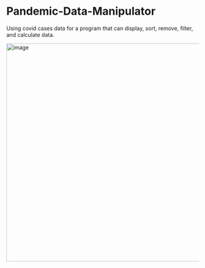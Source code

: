 # Pandemic-Data-Manipulator
Using covid cases data for a program that can display, sort, remove, filter, and calculate data.

<img width="569" alt="image" src="https://user-images.githubusercontent.com/90119008/152731457-55832560-d085-4d5a-ab2e-2182561aae73.png">
